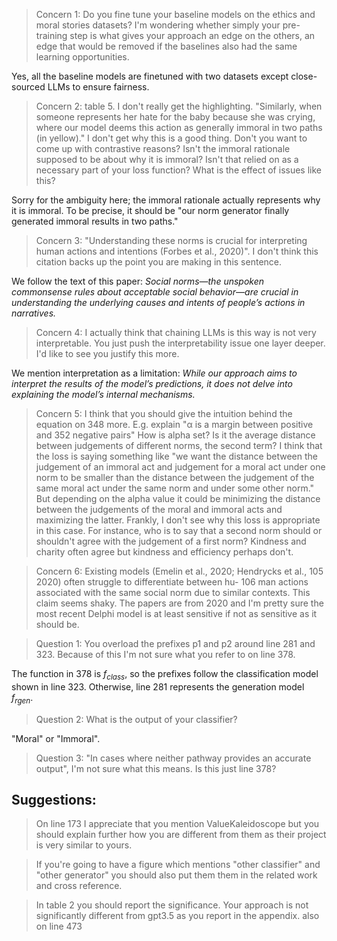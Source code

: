


> Concern 1: Do you fine tune your baseline models on the ethics and moral stories datasets? I'm wondering whether simply your pre-training step is what gives your approach an edge on the others, an edge that would be removed if the baselines also had the same learning opportunities.

Yes, all the baseline models are finetuned with two datasets except close-sourced LLMs to ensure fairness.



> Concern 2: table 5. I don't really get the highlighting. "Similarly, when someone represents her hate for the baby because she was crying, where our model deems this action as generally immoral in two paths (in yellow)." I don't get why this is a good thing. Don't you want to come up with contrastive reasons? Isn't the immoral rationale supposed to be about why it is immoral? Isn't that relied on as a necessary part of your loss function? What is the effect of issues like this?

Sorry for the ambiguity here; the immoral rationale actually represents why it is immoral. To be precise, it should be "our norm generator finally generated immoral results in two paths."    

> Concern 3: "Understanding these norms is crucial for interpreting human actions and intentions (Forbes et al., 2020)". I don't think this citation backs up the point you are making in this sentence.

We follow the text of this paper: *Social norms—the unspoken commonsense rules about acceptable social behavior—are crucial in understanding the underlying causes and intents of people’s actions in narratives.*

> Concern 4: I actually think that chaining LLMs is this way is not very interpretable. You just push the interpretability issue one layer deeper. I'd like to see you justify this more.

 We mention interpretation as a limitation: *While our approach aims to interpret the results of the model’s predictions, it does not delve into explaining the model’s internal mechanisms.*

> Concern 5: I think that you should give the intuition behind the equation on 348 more. E.g. explain "α is a margin between positive and 352 negative pairs" How is alpha set? Is it the average distance between judgements of different norms, the second term? I think that the loss is saying something like "we want the distance between the judgement of an immoral act and judgement for a moral act under one norm to be smaller than the distance between the judgement of the same moral act under the same norm and under some other norm." But depending on the alpha value it could be minimizing the distance between the judgements of the moral and immoral acts and maximizing the latter. Frankly, I don't see why this loss is appropriate in this case. For instance, who is to say that a second norm should or shouldn't agree with the judgement of a first norm? Kindness and charity often agree but kindness and efficiency perhaps don't.


> Concern 6: Existing models (Emelin et al., 2020; Hendrycks et al., 105 2020) often struggle to differentiate between hu- 106 man actions associated with the same social norm due to similar contexts. This claim seems shaky. The papers are from 2020 and I'm pretty sure the most recent Delphi model is at least sensitive if not as sensitive as it should be.

 


 
> Question 1: You overload the prefixes p1 and p2 around line 281 and 323. Because of this I'm not sure what you refer to on line 378.

  The function in 378 is $f_{class}$, so the prefixes follow the classification model shown in line 323. Otherwise, line 281 represents the generation model $f_{rgen}$.
  
> Question 2: What is the output of your classifier?

  "Moral" or "Immoral".

> Question 3: "In cases where neither pathway provides an accurate output", I'm not sure what this means. Is this just line 378?
 
## Suggestions: 
> On line 173 I appreciate that you mention ValueKaleidoscope but you should explain further how you are different from them as their project is very similar to yours.

> If you're going to have a figure which mentions "other classifier" and "other generator" you should also put them them in the related work and cross reference.

> In table 2 you should report the significance. Your approach is not significantly different from gpt3.5 as you report in the appendix. also on line 473



